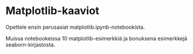 # Matplotlib-kaaviot

Opettele ensin perusasiat matplotlib.ipynb-notebookista.

Muissa notebookeissa 10 matplotlib-esimerkkiä ja bonuksena esimerkkejä seaborn-kirjastosta.
